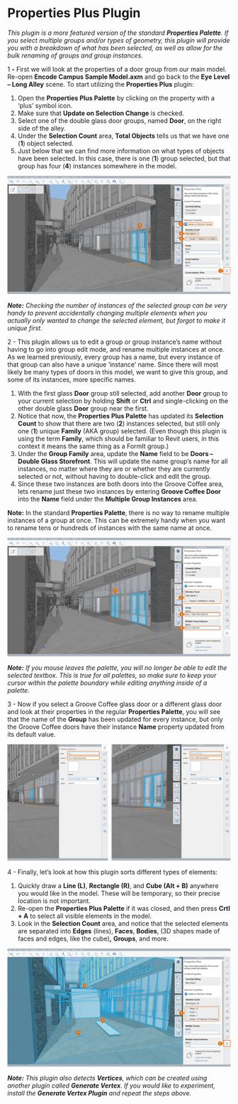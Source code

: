 # Properties Plus Plugin

_This plugin is a more featured version of the standard_ _**Properties Palette**. If you select multiple groups and/or types of geometry, this plugin will provide you with a breakdown of what has been selected, as well as allow for the bulk renaming of groups and group instances._

1 **-** First we will look at the properties of a door group from our main model. Re-open **Encode Campus Sample Model.axm** and go back to the **Eye Level – Long Alley** scene. To start utilizing the **Properties Plus** plugin:

1. Open the **Properties Plus Palette** by clicking on the property with a ‘plus’ symbol icon.
2. Make sure that **Update on Selection Change** is checked.
3. Select one of the double glass door groups, named **Door**, on the right side of the alley.
4. Under the **Selection Count** area, **Total Objects** tells us that we have one (**1**) object selected.
5. Just below that we can find more information on what types of objects have been selected. In this case, there is one (**1**) group selected, but that group has four (**4**) instances somewhere in the model.

![](<../../.gitbook/assets/10 (2) (1).png>)

_**Note:**_ _Checking the number of instances of the selected group can be very handy to prevent accidentally changing multiple elements when you actually only wanted to change the selected element, but forgot to make it unique first._

2 - This plugin allows us to edit a group or group instance’s name without having to go into group edit mode, and rename multiple instances at once. As we learned previously, every group has a name, but every instance of that group can also have a unique ‘instance’ name. Since there will most likely be many types of doors in this model, we want to give this group, and some of its instances, more specific names.

1. With the first glass **Door** group still selected, add another **Door** group to your current selection by holding **Shift** or **Ctrl** and single-clicking on the other double glass **Door** group near the first.
2. Notice that now, the **Properties Plus Palette** has updated its **Selection Count** to show that there are two (**2**) instances selected, but still only one (**1**) unique **Family** (AKA group) selected. (Even though this plugin is using the term **Family**, which should be familiar to Revit users, in this context it means the same thing as a FormIt group.)
3. Under the **Group Family** area, update the **Name** field to be **Doors – Double Glass Storefront**. This will update the name group’s name for all instances, no matter where they are or whether they are currently selected or not, without having to double-click and edit the group.
4. Since these two instances are both doors into the Groove Coffee area, lets rename just these two instances by entering **Groove Coffee Door** into the **Name** field under the **Multiple Group Instances** area.

**Note:** In the standard **Properties Palette**, there is no way to rename multiple instances of a group at once. This can be extremely handy when you want to rename tens or hundreds of instances with the same name at once.

![](<../../.gitbook/assets/11 (6) (1).png>)

_**Note:**_ _If you mouse leaves the palette, you will no longer be able to edit the selected textbox. This is true for all palettes, so make sure to keep your cursor within the palette boundary while editing anything inside of a palette._

3 - Now if you select a Groove Coffee glass door or a different glass door and look at their properties in the regular **Properties Palette**, you will see that the name of the **Group** has been updated for every instance, but only the Groove Coffee doors have their instance **Name** property updated from its default value.

![](<../../.gitbook/assets/12 (3) (1).png>)

4 - Finally, let’s look at how this plugin sorts different types of elements:

1. Quickly draw a **Line (L)**, **Rectangle (R)**, and **Cube (Alt + B)** anywhere you would like in the model. These will be temporary, so their precise location is not important.
2. Re-open the **Properties Plus Palette** if it was closed, and then press **Crtl + A** to select all visible elements in the model.
3. Look in the **Selection Count** area, and notice that the selected elements are separated into **Edges** (lines), **Faces**, **Bodies**, (3D shapes made of faces and edges, like the cube)**,** **Groups**, and more.

![](<../../.gitbook/assets/13 (3) (1).png>)

_**Note:**_ _This plugin also detects_ _**Vertices**, which can be created using another plugin called_ _**Generate Vertex**. If you would like to experiment, install the_ _**Generate Vertex Plugin**_ _and repeat the steps above._
